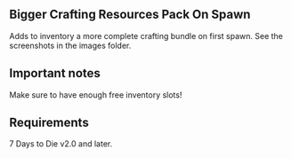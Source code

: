 ## Bigger Crafting Resources Pack On Spawn

Adds to inventory a more complete crafting bundle on first spawn. See the screenshots in the images folder.

## Important notes

Make sure to have enough free inventory slots!

## Requirements
7 Days to Die v2.0 and later.